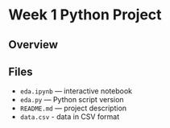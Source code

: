 # Week 1 Python Project

## Overview


## Files
- `eda.ipynb` — interactive notebook
- `eda.py` — Python script version
- `README.md` — project description
- `data.csv` - data in CSV format